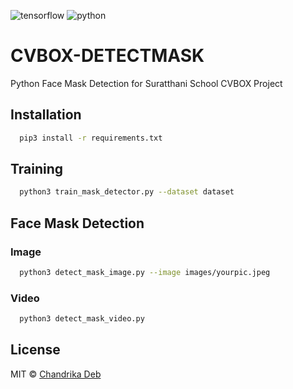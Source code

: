 ![tensorflow](https://img.shields.io/badge/TensorFlow-FF6F00?style=for-the-badge&logo=tensorflow&logoColor=white)
![python](https://img.shields.io/badge/Python-3776AB?style=for-the-badge&logo=python&logoColor=white)

# CVBOX-DETECTMASK
Python Face Mask Detection for Suratthani School CVBOX Project
## Installation

```bash
  pip3 install -r requirements.txt
```
    
## Training

```bash
  python3 train_mask_detector.py --dataset dataset
```
## Face Mask Detection
### Image
```bash
  python3 detect_mask_image.py --image images/yourpic.jpeg
```

### Video
```bash
  python3 detect_mask_video.py
```
## License
MIT © [Chandrika Deb](https://github.com/chandrikadeb7/Face-Mask-Detection/blob/master/LICENSE)
